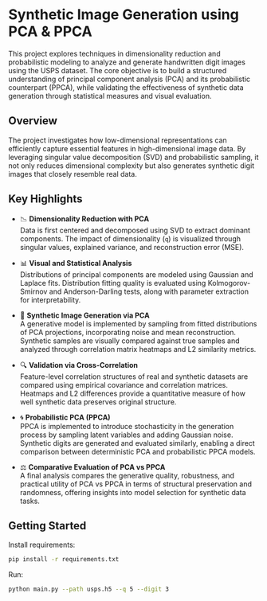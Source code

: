 # Synthetic Image Generation using PCA & PPCA

This project explores techniques in dimensionality reduction and probabilistic modeling to analyze and generate handwritten digit images using the USPS dataset. The core objective is to build a structured understanding of principal component analysis (PCA) and its probabilistic counterpart (PPCA), while validating the effectiveness of synthetic data generation through statistical measures and visual evaluation.

## Overview

The project investigates how low-dimensional representations can efficiently capture essential features in high-dimensional image data. By leveraging singular value decomposition (SVD) and probabilistic sampling, it not only reduces dimensional complexity but also generates synthetic digit images that closely resemble real data.

## Key Highlights

- 📉 **Dimensionality Reduction with PCA**  
  Data is first centered and decomposed using SVD to extract dominant components. The impact of dimensionality (`q`) is visualized through singular values, explained variance, and reconstruction error (MSE).

- 📊 **Visual and Statistical Analysis**  
  Distributions of principal components are modeled using Gaussian and Laplace fits. Distribution fitting quality is evaluated using Kolmogorov-Smirnov and Anderson-Darling tests, along with parameter extraction for interpretability.

- 🧠 **Synthetic Image Generation via PCA**  
  A generative model is implemented by sampling from fitted distributions of PCA projections, incorporating noise and mean reconstruction. Synthetic samples are visually compared against true samples and analyzed through correlation matrix heatmaps and L2 similarity metrics.

- 🔍 **Validation via Cross-Correlation**  
  Feature-level correlation structures of real and synthetic datasets are compared using empirical covariance and correlation matrices. Heatmaps and L2 differences provide a quantitative measure of how well synthetic data preserves original structure.

- 🌀 **Probabilistic PCA (PPCA)**  
  PPCA is implemented to introduce stochasticity in the generation process by sampling latent variables and adding Gaussian noise. Synthetic digits are generated and evaluated similarly, enabling a direct comparison between deterministic PCA and probabilistic PPCA models.

- ⚖️ **Comparative Evaluation of PCA vs PPCA**  
  A final analysis compares the generative quality, robustness, and practical utility of PCA vs PPCA in terms of structural preservation and randomness, offering insights into model selection for synthetic data tasks.

## Getting Started

Install requirements:
```bash
pip install -r requirements.txt  
```
Run:
```bash 
python main.py --path usps.h5 --q 5 --digit 3
```